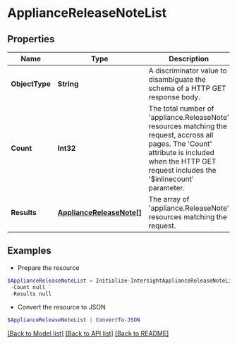 # ApplianceReleaseNoteList
## Properties

Name | Type | Description | Notes
------------ | ------------- | ------------- | -------------
**ObjectType** | **String** | A discriminator value to disambiguate the schema of a HTTP GET response body. | 
**Count** | **Int32** | The total number of &#39;appliance.ReleaseNote&#39; resources matching the request, accross all pages. The &#39;Count&#39; attribute is included when the HTTP GET request includes the &#39;$inlinecount&#39; parameter. | [optional] 
**Results** | [**ApplianceReleaseNote[]**](ApplianceReleaseNote.md) | The array of &#39;appliance.ReleaseNote&#39; resources matching the request. | [optional] 

## Examples

- Prepare the resource
```powershell
$ApplianceReleaseNoteList = Initialize-IntersightApplianceReleaseNoteList  -ObjectType null `
 -Count null `
 -Results null
```

- Convert the resource to JSON
```powershell
$ApplianceReleaseNoteList | ConvertTo-JSON
```

[[Back to Model list]](../README.md#documentation-for-models) [[Back to API list]](../README.md#documentation-for-api-endpoints) [[Back to README]](../README.md)

